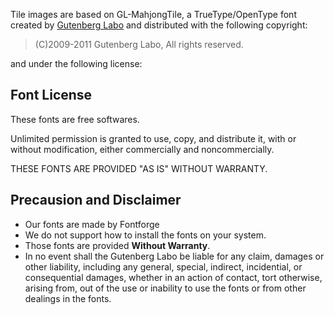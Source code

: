 Tile images are based on GL-MahjongTile, a TrueType/OpenType font created
by [Gutenberg Labo](http://gutenberg.sourceforge.jp/) and distributed with
the following copyright:

> (C)2009-2011 Gutenberg Labo, All rights reserved.

and under the following license:


Font License
------------

These fonts are free softwares.

Unlimited permission is granted to use, copy, and distribute it, with or
without modification, either commercially and noncommercially.

THESE FONTS ARE PROVIDED "AS IS" WITHOUT WARRANTY.


Precausion and Disclaimer
-------------------------

* Our fonts are made by Fontforge
* We do not support how to install the fonts on your system.
* Those fonts are provided **Without Warranty**.
* In no event shall the Gutenberg Labo be liable for any claim, damages or
  other liability, including any general, special, indirect, incidential,
  or consequential damages, whether in an action of contact, tort otherwise,
  arising from, out of the use or inability to use the fonts or from other
  dealings in the fonts.
